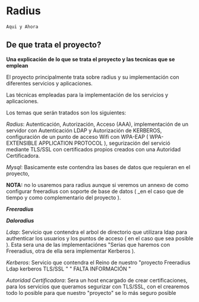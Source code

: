 # Radius
``Aqui y Ahora``
## De que trata el proyecto?
**Una explicación de lo que se trata el proyecto y las tecnicas que se emplean**

El proyecto principalmente trata sobre radius y su implementación con diferentes
servicios y aplicaciones.

Las técnicas empleadas para la implementación de los servicios y aplicaciones.

Los temas que serán tratados son los siguientes:

*Radius*: Autenticación, Autorización, Acceso (AAA), implementación de un servidor
con Autenticación LDAP y Autorización de KERBEROS, configuración de un 
punto de acceso Wifi con WPA-EAP ( WPA- EXTENSIBLE APPLICATION PROTOCOL ),
segurización del servició mediante TLS/SSL con certificados propios creados
con una Autoridad Certificadora.

*Mysql*: Basicamente este contendra las bases de datos que requieran en el proyecto,

__NOTA:__ no lo usaremos para radius aunque si veremos un annexo de como 
configurar freeradius con soporte de base de datos ( \_en el caso que de 
tiempo y como complementario del proyecto ).

  ***Freeradius***
	
  ***Daloradius***
	
*Ldap*: Servicio que contendra el arbol de directorio que utilizara ldap para
authenticar los usuarios y los puntos de acceso ( en el caso que sea posible ).
Esta sera una de las implementaciónes "Serias que haremos con Freeradius, 
otra de ella sera implementar Kerberos ).

*Kerberos*: Servicio que contendra el Reino de nuestro "proyecto Freeradius Ldap kerberos TLS/SSL "
		" FALTA INFORMACIÓN "
		
*Autoridad Certificadora*: Sera un host encargado de crear certificaciones, 
para los servicios que queramos segurizar con TLS/SSL, con el crearemos todo lo posible
para que nuestro "proyecto" se lo más seguro posible
